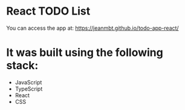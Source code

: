 # React TODO List



You can access the app at:
https://jeanmbt.github.io/todo-app-react/

# It was built using the following stack:

- JavaScript
- TypeScript
- React
- CSS


